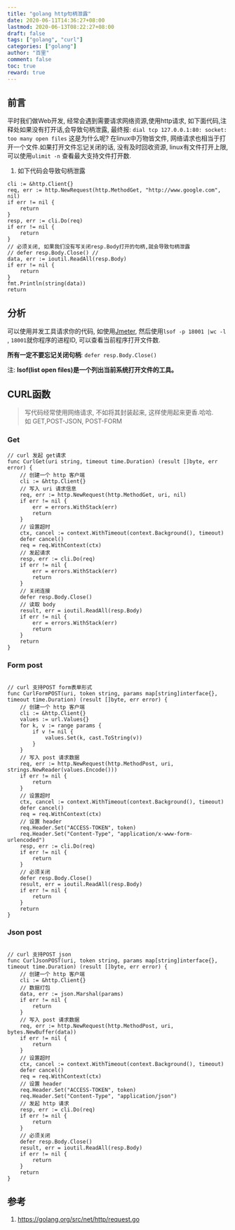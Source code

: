 ```yaml
---
title: "golang http句柄泄露"
date: 2020-06-11T14:36:27+08:00
lastmod: 2020-06-13T08:22:27+08:00
draft: false
tags: ["golang", "curl"]
categories: ["golang"]
author: "百里"
comment: false
toc: true
reward: true
---
```


## 前言
平时我们做Web开发, 经常会遇到需要请求网络资源,使用http请求, 如下面代码,注释处如果没有打开话,会导致句柄泄露, 最终报: `dial tcp 127.0.0.1:80: socket: too many open files`
这是为什么呢? 在linux中万物皆文件, 网络请求也相当于打开一个文件.如果打开文件忘记关闭的话, 没有及时回收资源, linux有文件打开上限,可以使用`ulimit -n` 查看最大支持文件打开数.

1. 如下代码会导致句柄泄露 
```
cli := &http.Client{}
req, err := http.NewRequest(http.MethodGet, "http://www.google.com", nil)
if err != nil {
	return
}
resp, err := cli.Do(req)
if err != nil {
	return
}
// 必须关闭, 如果我们没有写关闭resp.Body打开的句柄,就会导致句柄泄露
// defer resp.Body.Close() // 
data, err := ioutil.ReadAll(resp.Body)
if err != nil {
	return
}
fmt.Println(string(data))
return
```
## 分析 
可以使用并发工具请求你的代码, 如使用[Jmeter](https://www.sgfoot.com/jmeter/), 然后使用`lsof -p 18001 |wc -l` , `18001`就你程序的进程ID, 可以查看当前程序打开文件数.

**所有一定不要忘记关闭句柄**: `defer resp.Body.Close()`

注: **lsof(list open files)是一个列出当前系统打开文件的工具。**


## CURL函数
> 写代码经常使用网络请求, 不如将其封装起来, 这样使用起来更香.哈哈.
> <br/> 如 GET,POST-JSON, POST-FORM

### Get 
```
// curl 发起 get请求
func CurlGet(uri string, timeout time.Duration) (result []byte, err error) {
	// 创建一个 http 客户端
	cli := &http.Client{}
	// 写入 uri 请求信息
	req, err := http.NewRequest(http.MethodGet, uri, nil)
	if err != nil {
		err = errors.WithStack(err)
		return
	}
	// 设置超时
	ctx, cancel := context.WithTimeout(context.Background(), timeout)
	defer cancel()
	req = req.WithContext(ctx)
	// 发起请求
	resp, err := cli.Do(req)
	if err != nil {
		err = errors.WithStack(err)
		return
	}
	// 关闭连接
	defer resp.Body.Close()
	// 读取 body
	result, err = ioutil.ReadAll(resp.Body)
	if err != nil {
		err = errors.WithStack(err)
		return
	}
	return
}
```

### Form post
```

// curl 支持POST form表单形式
func CurlFormPOST(uri, token string, params map[string]interface{}, timeout time.Duration) (result []byte, err error) {
	// 创建一个 http 客户端
	cli := &http.Client{}
	values := url.Values{}
	for k, v := range params {
		if v != nil {
			values.Set(k, cast.ToString(v))
		}
	}
	// 写入 post 请求数据
	req, err := http.NewRequest(http.MethodPost, uri, strings.NewReader(values.Encode()))
	if err != nil {
		return
	}
	// 设置超时
	ctx, cancel := context.WithTimeout(context.Background(), timeout)
	defer cancel()
	req = req.WithContext(ctx)
	// 设置 header
	req.Header.Set("ACCESS-TOKEN", token)
	req.Header.Set("Content-Type", "application/x-www-form-urlencoded")
	resp, err := cli.Do(req)
	if err != nil {
		return
	}
	// 必须关闭
	defer resp.Body.Close()
	result, err = ioutil.ReadAll(resp.Body)
	if err != nil {
		return
	}
	return
}
```
###  Json post
```

// curl 支持POST json
func CurlJsonPOST(uri, token string, params map[string]interface{}, timeout time.Duration) (result []byte, err error) {
	// 创建一个 http 客户端
	cli := &http.Client{}
	// 数据打包
	data, err := json.Marshal(params)
	if err != nil {
		return
	}
	// 写入 post 请求数据
	req, err := http.NewRequest(http.MethodPost, uri, bytes.NewBuffer(data))
	if err != nil {
		return
	}
	// 设置超时
	ctx, cancel := context.WithTimeout(context.Background(), timeout)
	defer cancel()
	req = req.WithContext(ctx)
	// 设置 header
	req.Header.Set("ACCESS-TOKEN", token)
	req.Header.Set("Content-Type", "application/json")
	// 发起 http 请求
	resp, err := cli.Do(req)
	if err != nil {
		return
	}
	// 必须关闭
	defer resp.Body.Close()
	result, err = ioutil.ReadAll(resp.Body)
	if err != nil {
		return
	}
	return
}
```


## 参考
1. https://golang.org/src/net/http/request.go
